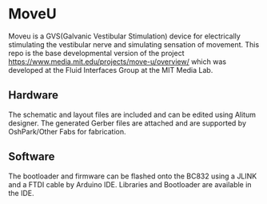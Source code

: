 # MoveU

Moveu is a GVS(Galvanic Vestibular Stimulation) device for electrically stimulating the vestibular nerve and simulating sensation of movement. This repo is the base developmental version of the project https://www.media.mit.edu/projects/move-u/overview/ which was developed at the Fluid Interfaces Group at the MIT Media Lab. 

## Hardware
The schematic and layout files are included and can be edited using Alitum designer. The generated Gerber files are attached and are supported by OshPark/Other Fabs for fabrication. 

## Software
The bootloader and firmware can be flashed onto the BC832 using a JLINK and a FTDI cable by Arduino IDE. Libraries and Bootloader are available in the IDE.

